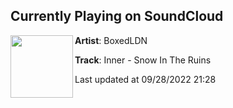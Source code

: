 ## Currently Playing on SoundCloud

[<img align="left" width="100" src="https://i1.sndcdn.com/artworks-000319900695-ke6p1t-t500x500.jpg">](https://soundcloud.com/boxedldn/snow-in-the-ruins)

**Artist**: BoxedLDN 

**Track**: Inner - Snow In The Ruins

Last updated at 09/28/2022 21:28
